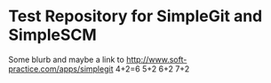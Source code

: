 Test Repository for SimpleGit and SimpleSCM
====
Some blurb and maybe a link to http://www.soft-practice.com/apps/simplegit
4+2=6
5+2
6+2
7+2

